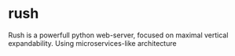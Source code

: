 # rush
Rush is a powerfull python web-server, focused on maximal vertical expandability. Using microservices-like architecture
